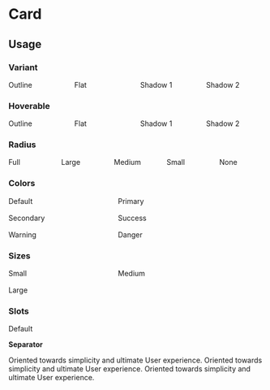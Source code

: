 # Card

<script setup>
import {NCard, NButton, NText} from '@nova/components'
</script>

## Usage

### Variant

<div class="n-mb-32 n-mt-16" style="display: flex; gap: 16px;">
    <n-card variant="outline" style="width: 400px;">Outline</n-card>
    <n-card variant="flat" style="width: 400px;">Flat</n-card>
    <n-card variant="shadow-1" style="width: 400px;">Shadow 1</n-card>
    <n-card variant="shadow-2" style="width: 400px;">Shadow 2</n-card>
</div>

### Hoverable

<div class="n-mb-32 n-mt-16" style="display: flex; gap: 16px;">
    <n-card variant="outline" hoverable style="width: 400px;">Outline</n-card>
    <n-card variant="flat" hoverable style="width: 400px;">Flat</n-card>
    <n-card variant="shadow-1" hoverable style="width: 400px;">Shadow 1</n-card>
    <n-card variant="shadow-2" hoverable style="width: 400px;">Shadow 2</n-card>
</div>

### Radius

<div class="n-mb-32 n-mt-16" style="display: flex; gap: 16px;">
    <n-card radius="full" style="width: 400px;">Full</n-card>
    <n-card radius="lg" style="width: 400px;">Large</n-card>
    <n-card radius="md" style="width: 400px;">Medium</n-card>
    <n-card radius="sm" style="width: 400px;" >Small</n-card>
    <n-card radius="none" style="width: 400px;">None</n-card>
</div>

### Colors

<div class="n-mb-32 n-mt-16" style="display: flex; gap: 16px; flex-wrap: wrap">
    <n-card variant="shadow-1" class="n-text-black n-bg-default" style="width: 200px;" >Default</n-card>
    <n-card variant="shadow-1" class="n-text-white n-bg-primary" style="width: 200px;">Primary</n-card>
    <n-card variant="shadow-1" class="n-text-white n-bg-secondary" style="width: 200px;">Secondary</n-card>
    <n-card variant="shadow-1" class="n-text-white n-bg-success" style="width: 200px;">Success</n-card>
    <n-card variant="shadow-1" class="n-text-white n-bg-warning" style="width: 200px;">Warning</n-card>
    <n-card variant="shadow-1" class="n-text-white n-bg-danger" style="width: 200px;">Danger</n-card>
</div>

### Sizes

<div class="n-mb-32 n-mt-16" style="display: flex; gap: 16px; flex-wrap: wrap; align-items: start">
    <n-card size="sm" style="width: 200px;">Small</n-card>
    <n-card size="md" style="width: 200px;">Medium</n-card>
    <n-card size="lg" style="width: 200px;">Large</n-card>
</div>

### Slots

<div class="n-mb-32 n-mt-16">
    <n-card style="width: 400px;" >
        <template #header>Header</template>
        Default
        <template #footer>Footer</template>
    </n-card>
</div>

**Separator**

<div class="n-mb-32 n-mt-16">
    <n-card divider="header" hoverable variant="shadow-1" size="lg" style="width: 400px;" >
        <template #header>
          <n-text weight="medium" font-size="h5" html-tag="div" v-text="'🚀 Nova UI'"/>
          <n-text weight="light" font-size="small" html-tag="div" v-text="'Beautiful, fast and modern Vue 3 UI library.'"/>
        </template>
        Oriented towards simplicity and ultimate User experience.
        <template #footer>
            <n-button size="sm" label="Primary Action" class="n-mr-16" />
        </template>
    </n-card>
    <n-card divider="both" hoverable variant="shadow-1" size="lg" class="n-mt-24" style="width: 400px;" >
        <template #header>
          <n-text weight="medium" font-size="h5" html-tag="div" v-text="'🚀 Nova UI'"/>
          <n-text weight="light" font-size="small" html-tag="div" v-text="'Beautiful, fast and modern Vue 3 UI library.'"/>
        </template>
        Oriented towards simplicity and ultimate User experience.
        <template #footer>
            <n-button size="sm" label="Primary Action" class="n-mr-16" />
        </template>
    </n-card>    
<n-card divider="footer" hoverable variant="shadow-1" size="lg" class="n-mt-24" style="width: 400px;" >
        <template #header>
          <n-text weight="medium" font-size="h5" html-tag="div" v-text="'🚀 Nova UI'"/>
          <n-text weight="light" font-size="small" html-tag="div" v-text="'Beautiful, fast and modern Vue 3 UI library.'"/>
        </template>
        Oriented towards simplicity and ultimate User experience.
        <template #footer>
            <n-button size="sm" label="Primary Action" class="n-mr-16" />
        </template>
</n-card>
</div>
